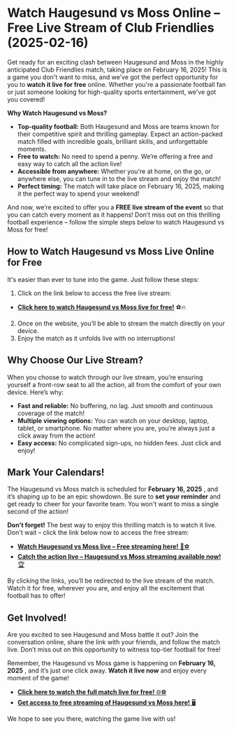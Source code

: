 # Watch Haugesund vs Moss Online – Free Live Stream of Club Friendlies (2025-02-16)

Get ready for an exciting clash between Haugesund and Moss in the highly anticipated Club Friendlies match, taking place on February 16, 2025! This is a game you don't want to miss, and we’ve got the perfect opportunity for you to **watch it live for free** online. Whether you're a passionate football fan or just someone looking for high-quality sports entertainment, we've got you covered!

**Why Watch Haugesund vs Moss?**

- **Top-quality football:** Both Haugesund and Moss are teams known for their competitive spirit and thrilling gameplay. Expect an action-packed match filled with incredible goals, brilliant skills, and unforgettable moments.
- **Free to watch:** No need to spend a penny. We’re offering a free and easy way to catch all the action live!
- **Accessible from anywhere:** Whether you're at home, on the go, or anywhere else, you can tune in to the live stream and enjoy the match!
- **Perfect timing:** The match will take place on February 16, 2025, making it the perfect way to spend your weekend!

And now, we’re excited to offer you a **FREE live stream of the event** so that you can catch every moment as it happens! Don’t miss out on this thrilling football experience – follow the simple steps below to watch Haugesund vs Moss for free!

## How to Watch Haugesund vs Moss Live Online for Free

It's easier than ever to tune into the game. Just follow these steps:

1. Click on the link below to access the free live stream:

  - [**Click here to watch Haugesund vs Moss live for free!**](https://tinyurl.com/livestreamfreeo?st=Haugesund+vs+Moss&si=ghc) ⚽🔥

2. Once on the website, you’ll be able to stream the match directly on your device.
3. Enjoy the match as it unfolds live with no interruptions!

## Why Choose Our Live Stream?

When you choose to watch through our live stream, you’re ensuring yourself a front-row seat to all the action, all from the comfort of your own device. Here’s why:

- **Fast and reliable:** No buffering, no lag. Just smooth and continuous coverage of the match!
- **Multiple viewing options:** You can watch on your desktop, laptop, tablet, or smartphone. No matter where you are, you’re always just a click away from the action!
- **Easy access:** No complicated sign-ups, no hidden fees. Just click and enjoy!

## Mark Your Calendars!

The Haugesund vs Moss match is scheduled for **February 16, 2025** , and it’s shaping up to be an epic showdown. Be sure to **set your reminder** and get ready to cheer for your favorite team. You won't want to miss a single second of the action!

**Don't forget!** The best way to enjoy this thrilling match is to watch it live. Don't wait – click the link below now to access the free stream:

- [**Watch Haugesund vs Moss live – Free streaming here!** 🎥⚽](https://tinyurl.com/livestreamfreeo?st=Haugesund+vs+Moss&si=ghc)
- [**Catch the action live – Haugesund vs Moss streaming available now!** 🏆](https://tinyurl.com/livestreamfreeo?st=Haugesund+vs+Moss&si=ghc)

By clicking the links, you’ll be redirected to the live stream of the match. Watch it for free, wherever you are, and enjoy all the excitement that football has to offer!

## Get Involved!

Are you excited to see Haugesund and Moss battle it out? Join the conversation online, share the link with your friends, and follow the match live. Don’t miss out on this opportunity to witness top-tier football for free!

Remember, the Haugesund vs Moss game is happening on **February 16, 2025** , and it’s just one click away. **Watch it live now** and enjoy every moment of the game!

- [**Click here to watch the full match live for free!** 🌐⚽](https://tinyurl.com/livestreamfreeo?st=Haugesund+vs+Moss&si=ghc)
- [**Get access to free streaming of Haugesund vs Moss here!** 🖥️](https://tinyurl.com/livestreamfreeo?st=Haugesund+vs+Moss&si=ghc)

We hope to see you there, watching the game live with us!
